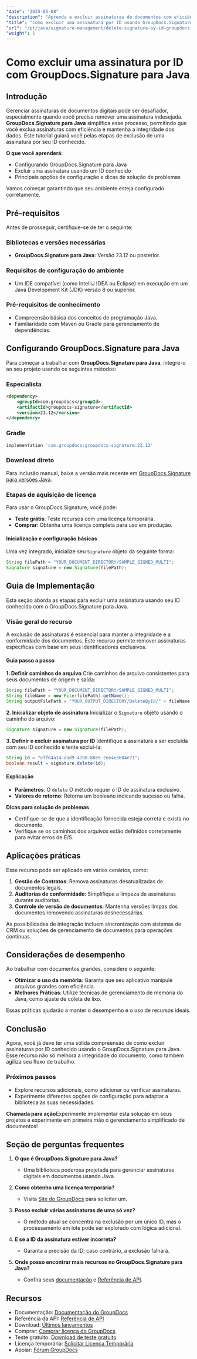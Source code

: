```yaml
---
"date": "2025-05-08"
"description": "Aprenda a excluir assinaturas de documentos com eficiência usando o GroupDocs.Signature para Java. Este guia aborda a configuração, as etapas de exclusão e dicas de solução de problemas."
"title": "Como excluir uma assinatura por ID usando GroupDocs.Signature para Java"
"url": "/pt/java/signature-management/delete-signature-by-id-groupdocs-signature-java/"
"weight": 1
---
```


# Como excluir uma assinatura por ID com GroupDocs.Signature para Java

## Introdução

Gerenciar assinaturas de documentos digitais pode ser desafiador, especialmente quando você precisa remover uma assinatura indesejada. **GroupDocs.Signature para Java** simplifica esse processo, permitindo que você exclua assinaturas com eficiência e mantenha a integridade dos dados. Este tutorial guiará você pelas etapas de exclusão de uma assinatura por seu ID conhecido.

**O que você aprenderá:**
- Configurando GroupDocs.Signature para Java
- Excluir uma assinatura usando um ID conhecido
- Principais opções de configuração e dicas de solução de problemas

Vamos começar garantindo que seu ambiente esteja configurado corretamente.

## Pré-requisitos

Antes de prosseguir, certifique-se de ter o seguinte:

### Bibliotecas e versões necessárias
- **GroupDocs.Signature para Java**: Versão 23.12 ou posterior.

### Requisitos de configuração do ambiente
- Um IDE compatível (como IntelliJ IDEA ou Eclipse) em execução em um Java Development Kit (JDK) versão 8 ou superior.

### Pré-requisitos de conhecimento
- Compreensão básica dos conceitos de programação Java.
- Familiaridade com Maven ou Gradle para gerenciamento de dependências.

## Configurando GroupDocs.Signature para Java

Para começar a trabalhar com **GroupDocs.Signature para Java**, integre-o ao seu projeto usando os seguintes métodos:

### Especialista
```xml
<dependency>
    <groupId>com.groupdocs</groupId>
    <artifactId>groupdocs-signature</artifactId>
    <version>23.12</version>
</dependency>
```

### Gradle
```gradle
implementation 'com.groupdocs:groupdocs-signature:23.12'
```

### Download direto
Para inclusão manual, baixe a versão mais recente em [GroupDocs.Signature para versões Java](https://releases.groupdocs.com/signature/java/).

### Etapas de aquisição de licença
Para usar o GroupDocs.Signature, você pode:
- **Teste grátis**: Teste recursos com uma licença temporária.
- **Comprar**: Obtenha uma licença completa para uso em produção.

#### Inicialização e configuração básicas
Uma vez integrado, inicialize seu `Signature` objeto da seguinte forma:

```java
String filePath = "YOUR_DOCUMENT_DIRECTORY/SAMPLE_SIGNED_MULTI";
Signature signature = new Signature(filePath);
```

## Guia de Implementação

Esta seção aborda as etapas para excluir uma assinatura usando seu ID conhecido com o GroupDocs.Signature para Java.

### Visão geral do recurso

A exclusão de assinaturas é essencial para manter a integridade e a conformidade dos documentos. Este recurso permite remover assinaturas específicas com base em seus identificadores exclusivos.

#### Guia passo a passo

**1. Definir caminhos de arquivo**
Crie caminhos de arquivo consistentes para seus documentos de origem e saída:

```java
String filePath = "YOUR_DOCUMENT_DIRECTORY/SAMPLE_SIGNED_MULTI";
String fileName = new File(filePath).getName();
String outputFilePath = "YOUR_OUTPUT_DIRECTORY/DeleteById/" + fileName;
```

**2. Inicializar objeto de assinatura**
Inicializar o `Signature` objeto usando o caminho do arquivo:

```java
Signature signature = new Signature(filePath);
```

**3. Definir e excluir assinatura por ID**
Identifique a assinatura a ser excluída com seu ID conhecido e tente excluí-la:

```java
String id = "eff64a14-dad9-47b0-88e5-2ee4e3604e71";
boolean result = signature.delete(id);
```

#### Explicação
- **Parâmetros**: O `delete` O método requer o ID de assinatura exclusivo.
- **Valores de retorno**: Retorna um booleano indicando sucesso ou falha.

**Dicas para solução de problemas**
- Certifique-se de que a identificação fornecida esteja correta e exista no documento.
- Verifique se os caminhos dos arquivos estão definidos corretamente para evitar erros de E/S.

## Aplicações práticas

Esse recurso pode ser aplicado em vários cenários, como:

1. **Gestão de Contratos**: Remova assinaturas desatualizadas de documentos legais.
2. **Auditorias de conformidade**: Simplifique a limpeza de assinaturas durante auditorias.
3. **Controle de versão de documentos**: Mantenha versões limpas dos documentos removendo assinaturas desnecessárias.

As possibilidades de integração incluem sincronização com sistemas de CRM ou soluções de gerenciamento de documentos para operações contínuas.

## Considerações de desempenho

Ao trabalhar com documentos grandes, considere o seguinte:
- **Otimizar o uso da memória**: Garanta que seu aplicativo manipule arquivos grandes com eficiência.
- **Melhores Práticas**: Utilize técnicas de gerenciamento de memória do Java, como ajuste de coleta de lixo.

Essas práticas ajudarão a manter o desempenho e o uso de recursos ideais.

## Conclusão

Agora, você já deve ter uma sólida compreensão de como excluir assinaturas por ID conhecido usando o GroupDocs.Signature para Java. Esse recurso não só melhora a integridade do documento, como também agiliza seu fluxo de trabalho.

### Próximos passos
- Explore recursos adicionais, como adicionar ou verificar assinaturas.
- Experimente diferentes opções de configuração para adaptar a biblioteca às suas necessidades.

**Chamada para ação**Experimente implementar esta solução em seus projetos e experimente em primeira mão o gerenciamento simplificado de documentos!

## Seção de perguntas frequentes

1. **O que é GroupDocs.Signature para Java?**
   - Uma biblioteca poderosa projetada para gerenciar assinaturas digitais em documentos usando Java.

2. **Como obtenho uma licença temporária?**
   - Visita [Site do GroupDocs](https://purchase.groupdocs.com/temporary-license/) para solicitar um.

3. **Posso excluir várias assinaturas de uma só vez?**
   - O método atual se concentra na exclusão por um único ID, mas o processamento em lote pode ser explorado com lógica adicional.

4. **E se a ID da assinatura estiver incorreta?**
   - Garanta a precisão da ID; caso contrário, a exclusão falhará.

5. **Onde posso encontrar mais recursos no GroupDocs.Signature para Java?**
   - Confira seus [documentação](https://docs.groupdocs.com/signature/java/) e [Referência de API](https://reference.groupdocs.com/signature/java/).

## Recursos
- Documentação: [Documentação do GroupDocs](https://docs.groupdocs.com/signature/java/)
- Referência da API: [Referência de API](https://reference.groupdocs.com/signature/java/)
- Download: [Últimos lançamentos](https://releases.groupdocs.com/signature/java/)
- Comprar: [Comprar licença do GroupDocs](https://purchase.groupdocs.com/buy)
- Teste gratuito: [Download de teste gratuito](https://releases.groupdocs.com/signature/java/)
- Licença temporária: [Solicitar Licença Temporária](https://purchase.groupdocs.com/temporary-license/)
- Apoiar: [Fórum GroupDocs](https://forum.groupdocs.com/c/signature/)